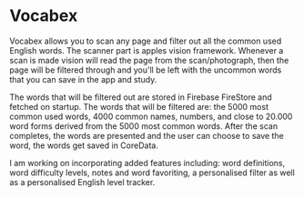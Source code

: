 # Vocabex

Vocabex allows you to scan any page and filter out all the common used English words. The scanner part is apples vision framework. 
Whenever a scan is made vision will read the page from the scan/photograph, then the page will be filtered through and you\'ll be left with the uncommon words that you can save in the app and study.

The words that will be filtered out are stored in Firebase FireStore and fetched on startup. 
The words that will be filtered are: the 5000 most common used words, 4000 common names, numbers, and close to 20.000 word forms derived from the 5000 most common words. 
After the scan completes, the words are presented and the user can choose to save the word, the words get saved in CoreData.

I am working on incorporating added features including: word definitions, word difficulty levels, notes and word favoriting, a personalised filter as well as a personalised English level tracker.
